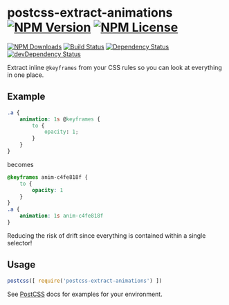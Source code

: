 postcss-extract-animations [![NPM Version](https://img.shields.io/npm/v/postcss-extract-animations.svg)](https://www.npmjs.com/package/postcss-extract-animations) [![NPM License](https://img.shields.io/npm/l/postcss-extract-animations.svg)](https://www.npmjs.com/package/postcss-extract-animations)
=======
[![NPM Downloads](https://img.shields.io/npm/dm/postcss-extract-animations.svg)](https://www.npmjs.com/package/postcss-extract-animations)
[![Build Status](https://img.shields.io/travis/tivac/postcss-extract-animations.svg)](https://travis-ci.org/tivac/postcss-extract-animations)
[![Dependency Status](https://img.shields.io/david/tivac/postcss-extract-animations.svg)](https://david-dm.org/tivac/postcss-extract-animations)
[![devDependency Status](https://img.shields.io/david/dev/tivac/postcss-extract-animations.svg)](https://david-dm.org/tivac/postcss-extract-animations#info=devDependencies)

Extract inline `@keyframes` from your CSS rules so you can look at everything in one place.

## Example

```css
.a {
    animation: 1s @keyframes {
        to {
            opacity: 1;
        }
    }
}
```

becomes

```css
@keyframes anim-c4fe818f {
    to {
        opacity: 1
    }
}
.a {
    animation: 1s anim-c4fe818f
}
```

Reducing the risk of drift since everything is contained within a single selector!

## Usage

```js
postcss([ require('postcss-extract-animations') ])
```

See [PostCSS](https://github.com/postcss/postcss) docs for examples for your environment.
